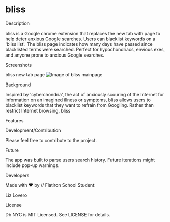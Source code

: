 # bliss
Description

bliss is a Google chrome extension that replaces the new tab with page to help deter anxious Google searches. Users can blacklist keywords on a 'bliss list'. The bliss page indicates how many days have passed since blacklisted terms were searched. Perfect for hypochondriacs, envious exes, and anyone prone to anxious Google searches. 

Screenshots

bliss new tab page
![Image of bliss mainpage](https://octodex.github.com/images/yaktocat.png)


Background

Inspired by 'cyberchondria', the act of anxiously scouring of the Internet for information on an imagined illness or symptoms, bliss allows users to blacklist keywords that they want to refrain from Googling. Rather than restrict Internet browsing, bliss 

Features



Development/Contribution

Please feel free to contribute to the project.

Future

The app was built to parse users search history. Future iterations might include pop-up warnings. 

Developers

Made with ♥ by // Flatiron School Student:

Liz Lovero

License

Db NYC is MIT Licensed. See LICENSE for details.
